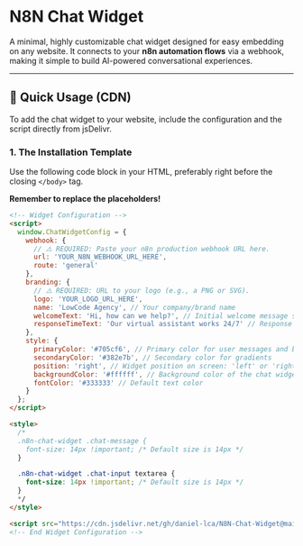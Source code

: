 # N8N Chat Widget

A minimal, highly customizable chat widget designed for easy embedding on any website. It connects to your **n8n automation flows** via a webhook, making it simple to build AI-powered conversational experiences.

---

## 🚀 Quick Usage (CDN)

To add the chat widget to your website, include the configuration and the script directly from jsDelivr.

### 1. The Installation Template

Use the following code block in your HTML, preferably right before the closing `</body>` tag.

**Remember to replace the placeholders!**

```html
<!-- Widget Configuration -->
<script>
  window.ChatWidgetConfig = {
    webhook: {
      // ⚠️ REQUIRED: Paste your n8n production webhook URL here.
      url: 'YOUR_N8N_WEBHOOK_URL_HERE', 
      route: 'general'
    },
    branding: {
      // ⚠️ REQUIRED: URL to your logo (e.g., a PNG or SVG).
      logo: 'YOUR_LOGO_URL_HERE', 
      name: 'LowCode Agency', // Your company/brand name
      welcomeText: 'Hi, how can we help?', // Initial welcome message shown to users
      responseTimeText: 'Our virtual assistant works 24/7' // Response time information
    },
    style: {
      primaryColor: '#705cf6', // Primary color for user messages and buttons
      secondaryColor: '#382e7b', // Secondary color for gradients
      position: 'right', // Widget position on screen: 'left' or 'right'
      backgroundColor: '#ffffff', // Background color of the chat widget container
      fontColor: '#333333' // Default text color
    }
  };
</script>

<style>
  /*
  .n8n-chat-widget .chat-message {
    font-size: 14px !important; /* Default size is 14px */
  }

  .n8n-chat-widget .chat-input textarea {
    font-size: 14px !important; /* Default size is 14px */
  }
  */
</style>

<script src="https://cdn.jsdelivr.net/gh/daniel-lca/N8N-Chat-Widget@main/chat-widget.js"></script>
<!-- End Widget Configuration -->